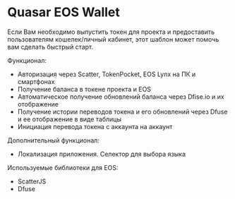 # Quasar EOS Wallet

Если Вам необходимо выпустить токен для проекта и предоставить пользователям кошелек/личный кабинет, этот шаблон может 
помочь вам сделать быстрый старт.

Функционал:
* Авторизация через Scatter, TokenPocket, EOS Lynx на ПК и смартфонах
* Получение баланса в токене проекта и EOS
* Автоматическое получение обновлений баланса через Dfise.io и их отображение
* Получение истории переводов токена и его обновлений через Dfuse и ее отображение в виде таблицы
* Инициация перевода токена с аккаунта на аккаунт

Дополнительный функционал:
* Локализация приложения. Селектор для выбора языка

Используемые библиотеки для EOS:
* ScatterJS
* Dfuse